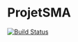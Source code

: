 # ProjetSMA

[![Build Status](https://travis-ci.org/msalvetat/ProjetSMA.svg?branch=master)](https://travis-ci.org/msalvetat/ProjetSMA)